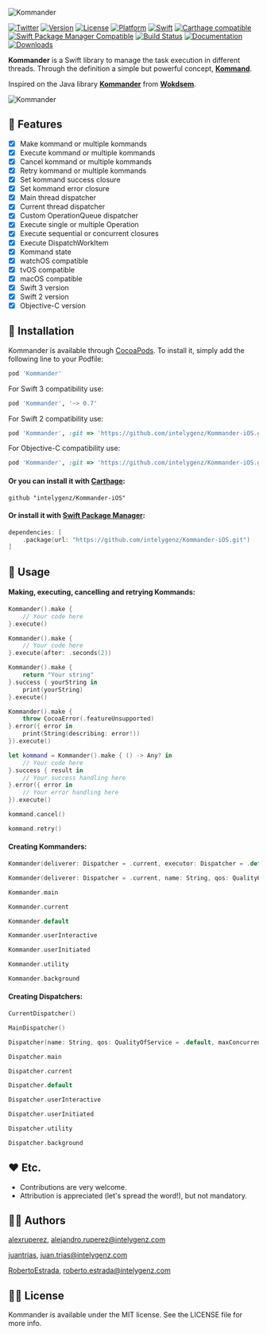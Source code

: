 ![Kommander](https://raw.githubusercontent.com/intelygenz/Kommander-iOS/master/Logo.png)

[![Twitter](https://img.shields.io/badge/contact-@intelygenz-0FABFF.svg?style=flat)](http://twitter.com/intelygenz)
[![Version](https://img.shields.io/cocoapods/v/Kommander.svg?style=flat)](http://cocoapods.org/pods/Kommander)
[![License](https://img.shields.io/cocoapods/l/Kommander.svg?style=flat)](http://cocoapods.org/pods/Kommander)
[![Platform](https://img.shields.io/cocoapods/p/Kommander.svg?style=flat)](http://cocoapods.org/pods/Kommander)
[![Swift](https://img.shields.io/badge/Swift-4-orange.svg?style=flat)](https://swift.org)
[![Carthage compatible](https://img.shields.io/badge/Carthage-compatible-4BC51D.svg?style=flat)](https://github.com/Carthage/Carthage)
[![Swift Package Manager Compatible](https://img.shields.io/badge/Swift%20Package%20Manager-compatible-4BC51D.svg?style=flat)](https://github.com/apple/swift-package-manager)
[![Build Status](https://travis-ci.org/intelygenz/Kommander-iOS.svg?branch=master)](https://travis-ci.org/intelygenz/Kommander-iOS)
[![Documentation](https://img.shields.io/badge/documentation-100%25-brightgreen.svg?style=flat)](https://intelygenz.github.io/Kommander-iOS)
[![Downloads](https://img.shields.io/cocoapods/dt/Kommander.svg)](http://cocoapods.org/pods/Kommander)

**Kommander** is a Swift library to manage the task execution in different threads. Through the definition a simple but powerful concept, [**Kommand**](https://en.wikipedia.org/wiki/Command_pattern).

Inspired on the Java library [**Kommander**](https://github.com/Wokdsem/Kommander) from [**Wokdsem**](https://github.com/Wokdsem).


![Kommander](https://raw.githubusercontent.com/intelygenz/Kommander-iOS/master/Kommander.png)

## 🌟 Features

- [x] Make kommand or multiple kommands
- [x] Execute kommand or multiple kommands
- [x] Cancel kommand or multiple kommands
- [x] Retry kommand or multiple kommands
- [x] Set kommand success closure
- [x] Set kommand error closure
- [x] Main thread dispatcher
- [x] Current thread dispatcher
- [x] Custom OperationQueue dispatcher
- [x] Execute single or multiple Operation
- [x] Execute sequential or concurrent closures
- [x] Execute DispatchWorkItem
- [x] Kommand state
- [x] watchOS compatible
- [x] tvOS compatible
- [x] macOS compatible
- [x] Swift 3 version
- [x] Swift 2 version
- [x] Objective-C version

## 📲 Installation

Kommander is available through [CocoaPods](http://cocoapods.org). To install
it, simply add the following line to your Podfile:

```ruby
pod 'Kommander'
```

For Swift 3 compatibility use:

```ruby
pod 'Kommander', '~> 0.7'
```

For Swift 2 compatibility use:

```ruby
pod 'Kommander', :git => 'https://github.com/intelygenz/Kommander-iOS.git', :tag => '0.3.0-swift2'
```

For Objective-C compatibility use:

```ruby
pod 'Kommander', :git => 'https://github.com/intelygenz/Kommander-iOS.git', :tag => '0.2.3-objc'
```

#### Or you can install it with [Carthage](https://github.com/Carthage/Carthage):

```ogdl
github "intelygenz/Kommander-iOS"
```

#### Or install it with [Swift Package Manager](https://swift.org/package-manager/):

```swift
dependencies: [
    .package(url: "https://github.com/intelygenz/Kommander-iOS.git")
]
```

## 🐒 Usage

#### Making, executing, cancelling and retrying Kommands:

```swift
Kommander().make {
    // Your code here
}.execute()
```

```swift
Kommander().make {
    // Your code here
}.execute(after: .seconds(2))
```

```swift
Kommander().make {
    return "Your string"
}.success { yourString in
    print(yourString)
}.execute()
```

```swift
Kommander().make {
    throw CocoaError(.featureUnsupported)
}.error({ error in
    print(String(describing: error!))
}).execute()
```

```swift
let kommand = Kommander().make { () -> Any? in
    // Your code here
}.success { result in
    // Your success handling here
}.error({ error in
    // Your error handling here
}).execute()

kommand.cancel()

kommand.retry()
```

#### Creating Kommanders:

```swift
Kommander(deliverer: Dispatcher = .current, executor: Dispatcher = .default)

Kommander(deliverer: Dispatcher = .current, name: String, qos: QualityOfService = .default, maxConcurrentOperations: Int = .default)
```

```swift
Kommander.main

Kommander.current

Kommander.default

Kommander.userInteractive

Kommander.userInitiated

Kommander.utility

Kommander.background
```

#### Creating Dispatchers:

```swift
CurrentDispatcher()

MainDispatcher()

Dispatcher(name: String, qos: QualityOfService = .default, maxConcurrentOperations: Int = .default)
```

```swift
Dispatcher.main

Dispatcher.current

Dispatcher.default

Dispatcher.userInteractive

Dispatcher.userInitiated

Dispatcher.utility

Dispatcher.background
```

## ❤️ Etc.

* Contributions are very welcome.
* Attribution is appreciated (let's spread the word!), but not mandatory.

## 👨‍💻 Authors

[alexruperez](https://github.com/alexruperez), alejandro.ruperez@intelygenz.com

[juantrias](https://github.com/juantrias), juan.trias@intelygenz.com

[RobertoEstrada](https://github.com/RobertoEstrada), roberto.estrada@intelygenz.com

## 👮‍♂️ License

Kommander is available under the MIT license. See the LICENSE file for more info.
